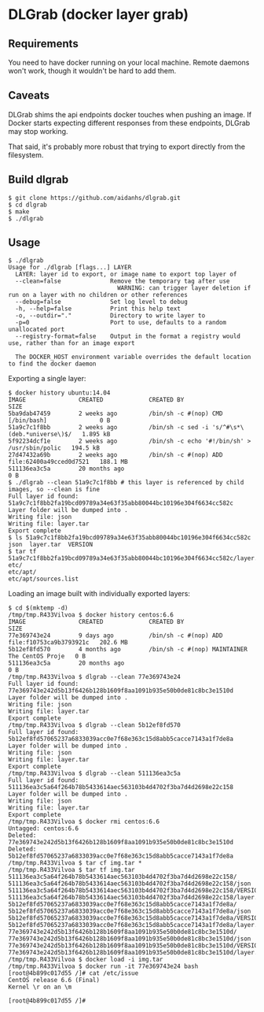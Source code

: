 # DLGrab (docker layer grab)

## Requirements

You need to have docker running on your local machine. Remote daemons won't
work, though it wouldn't be hard to add them.

## Caveats

DLGrab shims the api endpoints docker touches when pushing an image. If
Docker starts expecting different responses from these endpoints, DLGrab may
stop working.

That said, it's probably more robust that trying to export directly from the
filesystem.

## Build dlgrab

    $ git clone https://github.com/aidanhs/dlgrab.git
    $ cd dlgrab
    $ make
    $ ./dlgrab

## Usage

    $ ./dlgrab
    Usage for ./dlgrab [flags...] LAYER
      LAYER: layer id to export, or image name to export top layer of
      --clean=false              Remove the temporary tag after use
                                   WARNING: can trigger layer deletion if run on a layer with no children or other references
      --debug=false              Set log level to debug
      -h, --help=false           Print this help text
      -o, --outdir="."           Directory to write layer to
      -p=0                       Port to use, defaults to a random unallocated port
      --registry-format=false    Output in the format a registry would use, rather than for an image export
    
      The DOCKER_HOST environment variable overrides the default location to find the docker daemon

Exporting a single layer:

    $ docker history ubuntu:14.04
    IMAGE               CREATED             CREATED BY                                      SIZE
    5ba9dab47459        2 weeks ago         /bin/sh -c #(nop) CMD [/bin/bash]               0 B
    51a9c7c1f8bb        2 weeks ago         /bin/sh -c sed -i 's/^#\s*\(deb.*universe\)$/   1.895 kB
    5f92234dcf1e        2 weeks ago         /bin/sh -c echo '#!/bin/sh' > /usr/sbin/polic   194.5 kB
    27d47432a69b        2 weeks ago         /bin/sh -c #(nop) ADD file:62400a49cced0d7521   188.1 MB
    511136ea3c5a        20 months ago                                                       0 B
    $ ./dlgrab --clean 51a9c7c1f8bb # this layer is referenced by child images, so --clean is fine
    Full layer id found: 51a9c7c1f8bb2fa19bcd09789a34e63f35abb80044bc10196e304f6634cc582c
    Layer folder will be dumped into .
    Writing file: json
    Writing file: layer.tar
    Export complete
    $ ls 51a9c7c1f8bb2fa19bcd09789a34e63f35abb80044bc10196e304f6634cc582c
    json  layer.tar  VERSION
    $ tar tf 51a9c7c1f8bb2fa19bcd09789a34e63f35abb80044bc10196e304f6634cc582c/layer.tar 
    etc/
    etc/apt/
    etc/apt/sources.list

Loading an image built with individually exported layers:

    $ cd $(mktemp -d)
    /tmp/tmp.R433Vilvoa $ docker history centos:6.6
    IMAGE               CREATED             CREATED BY                                      SIZE
    77e369743e24        9 days ago          /bin/sh -c #(nop) ADD file:f10753ca9b3793921c   202.6 MB
    5b12ef8fd570        4 months ago        /bin/sh -c #(nop) MAINTAINER The CentOS Proje   0 B
    511136ea3c5a        20 months ago                                                       0 B
    /tmp/tmp.R433Vilvoa $ dlgrab --clean 77e369743e24
    Full layer id found: 77e369743e242d5b13f6426b128b1609f8aa1091b935e50b0de81c8bc3e1510d
    Layer folder will be dumped into .
    Writing file: json
    Writing file: layer.tar
    Export complete
    /tmp/tmp.R433Vilvoa $ dlgrab --clean 5b12ef8fd570
    Full layer id found: 5b12ef8fd57065237a6833039acc0e7f68e363c15d8abb5cacce7143a1f7de8a
    Layer folder will be dumped into .
    Writing file: json
    Writing file: layer.tar
    Export complete
    /tmp/tmp.R433Vilvoa $ dlgrab --clean 511136ea3c5a
    Full layer id found: 511136ea3c5a64f264b78b5433614aec563103b4d4702f3ba7d4d2698e22c158
    Layer folder will be dumped into .
    Writing file: json
    Writing file: layer.tar
    Export complete
    /tmp/tmp.R433Vilvoa $ docker rmi centos:6.6
    Untagged: centos:6.6
    Deleted: 77e369743e242d5b13f6426b128b1609f8aa1091b935e50b0de81c8bc3e1510d
    Deleted: 5b12ef8fd57065237a6833039acc0e7f68e363c15d8abb5cacce7143a1f7de8a
    /tmp/tmp.R433Vilvoa $ tar cf img.tar *
    /tmp/tmp.R433Vilvoa $ tar tf img.tar
    511136ea3c5a64f264b78b5433614aec563103b4d4702f3ba7d4d2698e22c158/
    511136ea3c5a64f264b78b5433614aec563103b4d4702f3ba7d4d2698e22c158/json
    511136ea3c5a64f264b78b5433614aec563103b4d4702f3ba7d4d2698e22c158/VERSION
    511136ea3c5a64f264b78b5433614aec563103b4d4702f3ba7d4d2698e22c158/layer.tar
    5b12ef8fd57065237a6833039acc0e7f68e363c15d8abb5cacce7143a1f7de8a/
    5b12ef8fd57065237a6833039acc0e7f68e363c15d8abb5cacce7143a1f7de8a/json
    5b12ef8fd57065237a6833039acc0e7f68e363c15d8abb5cacce7143a1f7de8a/VERSION
    5b12ef8fd57065237a6833039acc0e7f68e363c15d8abb5cacce7143a1f7de8a/layer.tar
    77e369743e242d5b13f6426b128b1609f8aa1091b935e50b0de81c8bc3e1510d/
    77e369743e242d5b13f6426b128b1609f8aa1091b935e50b0de81c8bc3e1510d/json
    77e369743e242d5b13f6426b128b1609f8aa1091b935e50b0de81c8bc3e1510d/VERSION
    77e369743e242d5b13f6426b128b1609f8aa1091b935e50b0de81c8bc3e1510d/layer.tar
    /tmp/tmp.R433Vilvoa $ docker load -i img.tar
    /tmp/tmp.R433Vilvoa $ docker run -it 77e369743e24 bash
    [root@4b899c017d55 /]# cat /etc/issue
    CentOS release 6.6 (Final)
    Kernel \r on an \m
    
    [root@4b899c017d55 /]#
